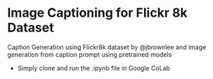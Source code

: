 # Image Captioning for Flickr 8k Dataset
Caption Generation using Flickr8k dataset by @jbrownlee and image generation from caption prompt using pretrained models

* Simply clone and run the .ipynb file in Google CoLab